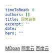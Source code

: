 ```yaml
---
timeToRead: 0
authors: []
title: 囧男窘事
excerpt: ''
date: 
hero: ""
---
```

[MDpan](https://mdpan.tk/%E5%9B%A7%E7%94%B7%E7%AA%98%E4%BA%8B/)
[阿里云](https://www.aliyundrive.com/s/VNugaCjZAJS)
[百度云](https://pan.baidu.com/s/14XlEX28BL_GPHJFVvqwitw?pwd=vyg6)